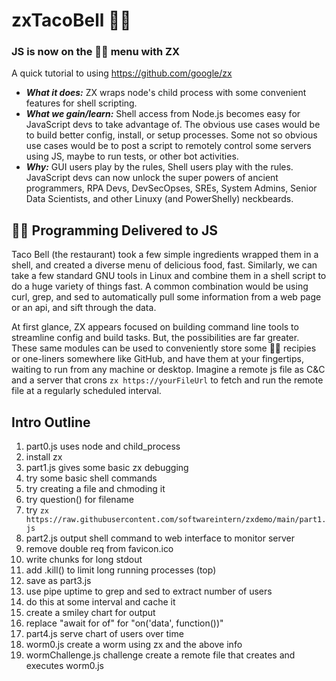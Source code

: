 # zxTacoBell 🌮🔔
### JS is now on the 🌮🔔 menu with ZX
A quick tutorial to using https://github.com/google/zx

- ***What it does:*** ZX wraps node's child process with some convenient features for shell scripting.
- ***What we gain/learn:*** Shell access from Node.js becomes easy for JavaScript devs to take advantage of. The obvious use cases would be to build better config, install, or setup processes. Some not so obvious use cases would be to post a script to remotely control some servers using JS, maybe to run tests, or other bot activities.
- ***Why:*** GUI users play by the rules, Shell users play with the rules. JavaScript devs can now unlock the super powers of ancient programmers, RPA Devs, DevSecOpses, SREs, System Admins, Senior Data Scientists, and other Linuxy (and PowerShelly) neckbeards.

## 🌮🔔 Programming Delivered to JS
Taco Bell (the restaurant) took a few simple ingredients wrapped them in a shell, and created a diverse menu of delicious food, fast. Similarly, we can take a few standard GNU tools in Linux and combine them in a shell script to do a huge variety of things fast. A common combination would be using curl, grep, and sed to automatically pull some information from a web page or an api, and sift through the data.

At first glance, ZX appears focused on building command line tools to streamline config and build tasks. But, the possibilities are far greater. These same modules can be used to conveniently store some 🌮🔔 recipies or one-liners somewhere like GitHub, and have them at your fingertips, waiting to run from any machine or desktop. Imagine a remote js file as C&C and a server that crons `zx https://yourFileUrl` to fetch and run the remote file at a regularly scheduled interval.

## Intro Outline
1. part0.js uses node and child_process
2. install zx
3. part1.js gives some basic zx debugging
4. try some basic shell commands
5. try creating a file and chmoding it
6. try question() for filename
7. try `zx https://raw.githubusercontent.com/softwareintern/zxdemo/main/part1.js`
8. part2.js output shell command to web interface to monitor server
9. remove double req from favicon.ico
10. write chunks for long stdout
11. add .kill() to limit long running processes (top)
12. save as part3.js
13. use pipe uptime to grep and sed to extract number of users
14. do this at some interval and cache it
15. create a smiley chart for output
16. replace "await for of" for "on('data', function())"
17. part4.js serve chart of users over time
18. worm0.js create a worm using zx and the above info
19. wormChallenge.js challenge create a remote file that creates and executes worm0.js
